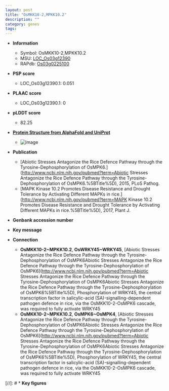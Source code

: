 ```yaml
---
layout: post
title: "OsMKK10-2,MPKK10.2"
description: ""
category: genes
tags: 
---
```


* **Information**  
    + Symbol: OsMKK10-2,MPKK10.2  
    + MSU: [LOC_Os03g12390](http://rice.plantbiology.msu.edu/cgi-bin/ORF_infopage.cgi?orf=LOC_Os03g12390)  
    + RAPdb: [Os03g0225100](http://rapdb.dna.affrc.go.jp/viewer/gbrowse_details/irgsp1?name=Os03g0225100)  

* **PSP score**  
    + LOC_Os03g12390.1: 0.051 

* **PLAAC score**  
    + LOC_Os03g12390.1: 0 

* **pLDDT score**
    + 82.25

* **[Protein Structure from AlphaFold and UniProt](https://www.uniprot.org/uniprotkb/Q8H7S4/entry#structure)**
    + ![image](https://ricepsp.github.io/images/Q8/AF-Q8H7S4-F1.png)

* **Publication**  
    + [Abiotic Stresses Antagonize the Rice Defence Pathway through the Tyrosine-Dephosphorylation of OsMPK6.](http://www.ncbi.nlm.nih.gov/pubmed?term=Abiotic Stresses Antagonize the Rice Defence Pathway through the Tyrosine-Dephosphorylation of OsMPK6.%5BTitle%5D), 2015, PLoS Pathog.
    + [MAPK Kinase 10.2 Promotes Disease Resistance and Drought Tolerance by Activating Different MAPKs in rice.](http://www.ncbi.nlm.nih.gov/pubmed?term=MAPK Kinase 10.2 Promotes Disease Resistance and Drought Tolerance by Activating Different MAPKs in rice.%5BTitle%5D), 2017, Plant J.

* **Genbank accession number**  

* **Key message**  

* **Connection**  
    + __OsMKK10-2~MPKK10.2__, __OsWRKY45~WRKY45__, [Abiotic Stresses Antagonize the Rice Defence Pathway through the Tyrosine-Dephosphorylation of OsMPK6Abiotic Stresses Antagonize the Rice Defence Pathway through the Tyrosine-Dephosphorylation of OsMPK6](http://www.ncbi.nlm.nih.gov/pubmed?term=Abiotic Stresses Antagonize the Rice Defence Pathway through the Tyrosine-Dephosphorylation of OsMPK6Abiotic Stresses Antagonize the Rice Defence Pathway through the Tyrosine-Dephosphorylation of OsMPK6%5BTitle%5D), Phosphorylation of WRKY45, the central transcription factor in salicylic-acid (SA)-signalling-dependent pathogen defence in rice, via the OsMKK10-2-OsMPK6 cascade, was required to fully activate WRKY45
    + __OsMKK10-2~MPKK10.2__, __OsMPK6~OsMPK4__, [Abiotic Stresses Antagonize the Rice Defence Pathway through the Tyrosine-Dephosphorylation of OsMPK6Abiotic Stresses Antagonize the Rice Defence Pathway through the Tyrosine-Dephosphorylation of OsMPK6](http://www.ncbi.nlm.nih.gov/pubmed?term=Abiotic Stresses Antagonize the Rice Defence Pathway through the Tyrosine-Dephosphorylation of OsMPK6Abiotic Stresses Antagonize the Rice Defence Pathway through the Tyrosine-Dephosphorylation of OsMPK6%5BTitle%5D), Phosphorylation of WRKY45, the central transcription factor in salicylic-acid (SA)-signalling-dependent pathogen defence in rice, via the OsMKK10-2-OsMPK6 cascade, was required to fully activate WRKY45

[//]: # * **Key figures**  


